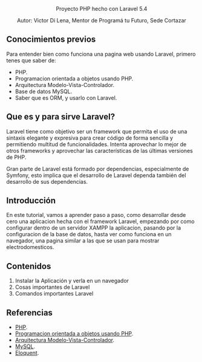 <p align="center">Proyecto PHP hecho con Laravel 5.4</p>
<p align="center">Autor: Victor Di Lena, Mentor de Programá tu Futuro, Sede Cortazar</p>

## Conocimientos previos

Para entender bien como funciona una pagina web usando Laravel, primero tenes que saber de:

- PHP.
- Programacion orientada a objetos usando PHP.
- Arquitectura Modelo-Vista-Controlador.
- Base de datos MySQL.
- Saber que es ORM, y usarlo con Laravel.

## Que es y para sirve Laravel?

Laravel tiene como objetivo ser un framework que permita el uso de una sintaxis elegante y expresiva para crear código de forma sencilla y permitiendo multitud de funcionalidades. Intenta aprovechar lo mejor de otros frameworks y aprovechar las características de las últimas versiones de PHP.

Gran parte de Laravel está formado por dependencias, especialmente de Symfony, esto implica que el desarrollo de Laravel dependa también del desarrollo de sus dependencias.

## Introducción

En este tutorial, vamos a aprender paso a paso, como desarrollar desde cero una aplicacion hecha con el framework Laravel, empezando por como configurar dentro de un servidor XAMPP la aplicacion, pasando por la configuracion de la base de datos, hasta ver como funciona en un navegador, una pagina similar a las que se usan para mostrar electrodomesticos.

## Contenidos

1. Instalar la Aplicación y verla en un navegador
2. Cosas importantes de Laravel
3. Comandos importantes Laravel


## Referencias

- [PHP](http://php.net/manual/es/index.php).
- [Programacion orientada a objetos usando PHP](https://styde.net/php-y-programacion-orientada-a-objetos/).
- [Arquitectura Modelo-Vista-Controlador](https://es.wikipedia.org/wiki/Modelo%E2%80%93vista%E2%80%93controlador).
- [MySQL](https://www.tutorialesprogramacionya.com/mysqlya/).
- [Eloquent](https://styde.net/aprende-a-usar-eloquent-el-orm-de-laravel/).
